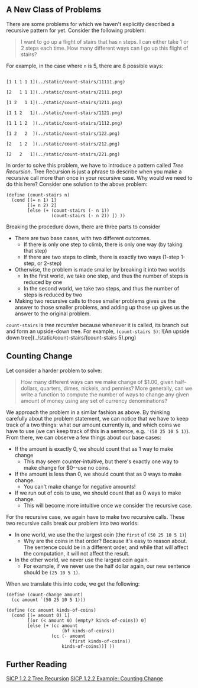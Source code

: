## A New Class of Problems
There are some problems for which we haven't explicitly described a recursive pattern for yet.
Consider the following problem:

> I want to go up a flight of stairs that has `n` steps. I can either take 1 or 2 steps each time. How many different ways can I go up this flight of stairs?

For example, in the case where `n` is 5, there are 8 possible ways:

<code>
[1 1 1 1 1](../static/count-stairs/11111.png)<br>
[2   1 1 1](../static/count-stairs/2111.png)<br>
[1 2   1 1](../static/count-stairs/1211.png)<br>
[1 1 2   1](../static/count-stairs/1121.png)<br>
[1 1 1 2  ](../static/count-stairs/1112.png)<br>
[1 2   2  ](../static/count-stairs/122.png)<br>
[2   1 2  ](../static/count-stairs/212.png)<br>
[2   2   1](../static/count-stairs/221.png)
</code>

In order to solve this problem, we have to introduce a pattern called *Tree Recursion*. Tree Recursion is just a phrase to describe when you make a recursive call more than once in your recursive case. Why would we need to do this here? Consider one solution to the above problem:

```
(define (count-stairs n)
  (cond [(= n 1) 1]
        [(= n 2) 2]
        [else (+ (count-stairs (- n 1))
                 (count-stairs (- n 2)) ]) ))
```

Breaking the procedure down, there are three parts to consider

- There are two base cases, with two different outcomes.
  - If there is only one step to climb, there is only one way (by taking that step)
  - If there are two steps to climb, there is exactly two ways (1-step 1-step, or 2-step)
- Otherwise, the problem is made smaller by breaking it into two worlds
  - In the first world, we take one step, and thus the number of steps is reduced by one
  - In the second world, we take two steps, and thus the number of steps is reduced by two
- Making two recursive calls to those smaller problems gives us the answer to those smaller problems, and adding up those up gives us the answer to the original problem.

`count-stairs` is *tree recursive* because whenever it is called, its branch out and form an upside-down tree. For example, `(count-stairs 5)`:
![An upside down tree](../static/count-stairs/\(count-stairs 5\).png)

## Counting Change
Let consider a harder problem to solve:

> How many different ways can we make change of $1.00, given half-dollars, quarters, dimes, nickels, and pennies? More generally, can we write a function to compute the number of ways to change any given amount of money using any set of currency denominations?

We approach the problem in a similar fashion as above. By thinking carefully about the problem statement, we can notice that we have to keep track of a two things: what our amount currently is, and which coins we have to use (we can keep track of this in a sentence, e.g. `'(50 25 10 5 1)`). From there, we can observe a few things about our base cases:

- If the amount is exactly 0, we should count that as 1 way to make change
  - This may seem counter-intuitive, but there's exactly one way to make change for $0--use no coins.
- If the amount is less than 0, we should count that as 0 ways to make change.
  - You can't make change for negative amounts!
- If we run out of cois to use, we should count that as 0 ways to make change.
  - This will become more intuitive once we consider the recursive case.

For the recursive case, we again have to make two recursive calls. These two recursive calls break our problem into two worlds:

- In one world, we use the the largest coin (the `first` of `(50 25 10 5 1)`)
  - Why are the coins in that order? Because it's easy to reason about. The sentence could be in a different order, and while that will affect the computation, it will not affect the result.
- In the other world, we never use the largest coin again.
  - For example, if we never use the half dollar again, our new sentence should be `(25 10 5 1)`.

When we translate this into code, we get the following:

```
(define (count-change amount)
  (cc amount `(50 25 10 5 1)))

(define (cc amount kinds-of-coins)
  (cond [(= amount 0) 1]
        [(or (< amount 0) (empty? kinds-of-coins)) 0]
        [else (+ (cc amount
                     (bf kinds-of-coins))
                 (cc (- amount
                        (first kinds-of-coins))
                     kinds-of-coins))] ))
```


## Further Reading
[SICP 1.2.2 Tree Recursion](https://mitpress.mit.edu/sicp/full-text/book/book-Z-H-4.html#%_toc_%_sec_1.2.2)
[SICP 1.2.2 Example: Counting Change](https://mitpress.mit.edu/sicp/full-text/book/book-Z-H-4.html#%_toc_%_sec_Temp_52)

